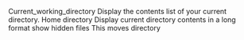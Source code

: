 Current_working_directory
Display the contents list of your current directory.
Home directory
Display current directory contents in a long format
show hidden files
This moves directory
